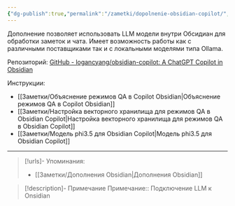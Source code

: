 ```yaml
---
{"dg-publish":true,"permalink":"/zametki/dopolnenie-obsidian-copilot/","tags":["🤖"],"created":"2024-09-10 21:23","updated":"2024-10-09T19:51:13+03:00"}
---
```


Дополнение позволяет использовать LLM модели внутри Обсидиан для обработки заметок и чата. Имеет возможность работы как с различными поставщиками так и с локальными моделями типа Ollama.

Репозиторий: [GitHub - logancyang/obsidian-copilot: A ChatGPT Copilot in Obsidian](https://github.com/logancyang/obsidian-copilot) 

Инструкции:
- [[Заметки/Объяснение режимов QA в Copilot Obsidian\|Объяснение режимов QA в Copilot Obsidian]]
- [[Заметки/Настройка векторного хранилища для режимов QA в Obsidian Copilot\|Настройка векторного хранилища для режимов QA в Obsidian Copilot]]
- [[Заметки/Модель phi3.5 для Obsidian Copilot\|Модель phi3.5 для Obsidian Copilot]]

---
> [!urls]- Упоминания:
> - [[Заметки/Дополнения Obsidian\|Дополнения Obsidian]]

> [!description]- Примечание
> Примечание:: Подключение LLM к Onsidian